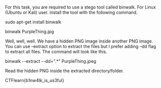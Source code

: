 For this task, you are required to use a stego tool called binwalk. For Linux (Ubuntu or Kali) user. install the tool with the following command.


sudo apt-get install binwalk


binwalk PurpleThing.jpg


Well, well, well. We have a hidden PNG image inside another PNG image. You can use –extract option to extract the files but I prefer adding –dd flag to extract all files. The command will look like this.

binwalk --extract --dd=".*" PurpleThing.jpeg

Read the hidden PNG inside the extracted directory/folder.

CTFlearn{b1nw4lk_is_us3ful}